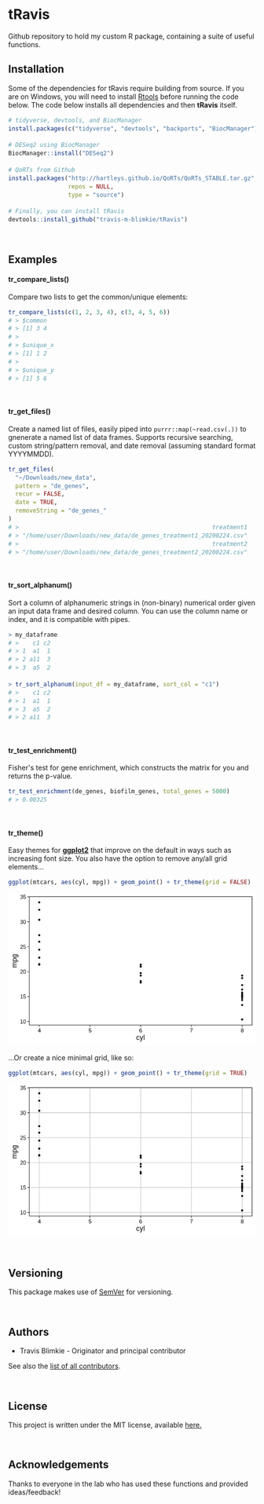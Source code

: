 # **tRavis**
Github repository to hold my custom R package, containing a suite of useful
functions.

## **Installation**
Some of the dependencies for tRavis require building from source. If you are
on Windows, you will need to install [Rtools](https://cran.r-project.org/bin/windows/Rtools/) 
before running the code below. 
The code below installs all dependencies and then **tRavis** itself.
```r
# tidyverse, devtools, and BiocManager
install.packages(c("tidyverse", "devtools", "backports", "BiocManager"))

# DESeq2 using BiocManager
BiocManager::install("DESeq2")

# QoRTs from Github
install.packages("http://hartleys.github.io/QoRTs/QoRTs_STABLE.tar.gz",
                 repos = NULL, 
                 type = "source")

# Finally, you can install tRavis
devtools::install_github("travis-m-blimkie/tRavis")
```

<br>

## **Examples**

#### **tr_compare_lists()**
Compare two lists to get the common/unique elements:
```r
tr_compare_lists(c(1, 2, 3, 4), c(3, 4, 5, 6))
# > $common
# > [1] 3 4
# > 
# > $unique_x
# > [1] 1 2
# > 
# > $unique_y
# > [1] 5 6
```

<br>

#### **tr_get_files()**
Create a named list of files, easily piped into `purrr::map(~read.csv(.))` to
gnenerate a named list of data frames. Supports recursive searching, custom
string/pattern removal, and date removal (assuming standard format YYYYMMDD).
```r
tr_get_files(
  "~/Downloads/new_data", 
  pattern = "de_genes", 
  recur = FALSE, 
  date = TRUE, 
  removeString = "de_genes_"
)
# >                                                       treatment1 
# > "/home/user/Downloads/new_data/de_genes_treatment1_20200224.csv" 
# >                                                       treatment2 
# > "/home/user/Downloads/new_data/de_genes_treatment2_20200224.csv" 
```

<br>

#### **tr_sort_alphanum()**
Sort a column of alphanumeric strings in (non-binary) numerical order given an
input data frame and desired column. You can use the column name or index, and
it is compatible with pipes.
```r
> my_dataframe
# >    c1 c2
# > 1  a1  1
# > 2 a11  3
# > 3  a5  2

> tr_sort_alphanum(input_df = my_dataframe, sort_col = "c1")
# >    c1 c2
# > 1  a1  1
# > 3  a5  2
# > 2 a11  3
```

<br>

#### **tr_test_enrichment()**
Fisher's test for gene enrichment, which constructs the matrix for you and
returns the p-value.
```r
tr_test_enrichment(de_genes, biofilm_genes, total_genes = 5000)
# > 0.00325
```

<br>

#### **tr_theme()**
Easy themes for [**ggplot2**](https://ggplot2.tidyverse.org/) that improve on
the default in ways such as increasing font size. You also have the option to 
remove any/all grid elements...
```r
ggplot(mtcars, aes(cyl, mpg)) + geom_point() + tr_theme(grid = FALSE)
```
![](man/figures/tr_theme_noGrid.png)


...Or create a nice minimal grid, like so:
```r
ggplot(mtcars, aes(cyl, mpg)) + geom_point() + tr_theme(grid = TRUE)
```
![](man/figures/tr_theme_wGrid.png)

<br>

## **Versioning**
This package makes use of [SemVer](https://semver.org/) for versioning.

<br>

## **Authors**

* Travis Blimkie - Originator and principal contributor

See also the [list of all
contributors](https://github.com/travis-m-blimkie/tRavis/graphs/contributors).

<br>

## **License**
This project is written under the MIT license, available
[here.](https://github.com/travis-m-blimkie/tRavis/blob/master/LICENSE.md)

<br>

## **Acknowledgements**
Thanks to everyone in the lab who has used these functions and provided
ideas/feedback!

<br>

